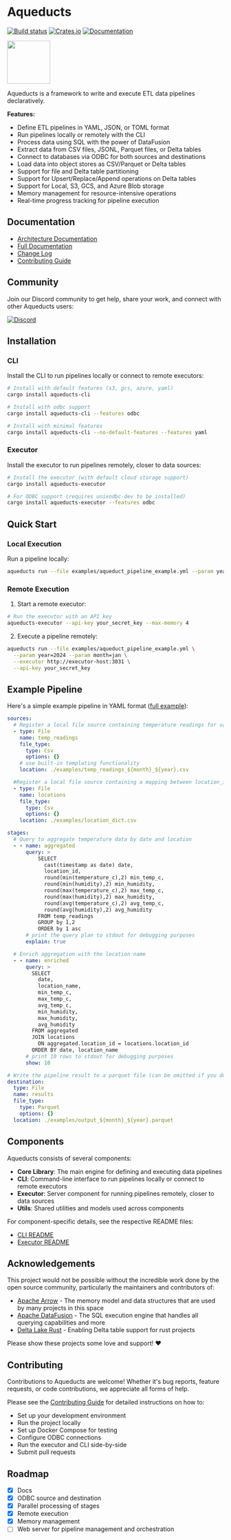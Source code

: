 # Aqueducts

[![Build status](https://github.com/vigimite/aqueducts/actions/workflows/build.yml/badge.svg?branch=main)](https://github.com/vigimite/aqueducts/actions/workflows/CI.yml) [![Crates.io](https://img.shields.io/crates/v/aqueducts)](https://crates.io/crates/aqueducts) [![Documentation](https://docs.rs/aqueducts/badge.svg)](https://docs.rs/aqueducts)

<img src="https://github.com/vigimite/aqueducts/raw/main/logo.png" width="100">

Aqueducts is a framework to write and execute ETL data pipelines declaratively.

**Features:**

- Define ETL pipelines in YAML, JSON, or TOML format
- Run pipelines locally or remotely with the CLI
- Process data using SQL with the power of DataFusion
- Extract data from CSV files, JSONL, Parquet files, or Delta tables
- Connect to databases via ODBC for both sources and destinations
- Load data into object stores as CSV/Parquet or Delta tables
- Support for file and Delta table partitioning
- Support for Upsert/Replace/Append operations on Delta tables
- Support for Local, S3, GCS, and Azure Blob storage
- Memory management for resource-intensive operations
- Real-time progress tracking for pipeline execution

## Documentation

- [Architecture Documentation](ARCHITECTURE.md)
- [Full Documentation](https://vigimite.github.io/aqueducts)
- [Change Log](CHANGELOG.md)
- [Contributing Guide](CONTRIBUTING.md)

## Community

Join our Discord community to get help, share your work, and connect with other Aqueducts users:

[![Discord](https://img.shields.io/discord/1234567890?color=7289DA&label=Discord&logo=discord&logoColor=white)](https://discord.gg/astQZM3wqy)

## Installation

### CLI

Install the CLI to run pipelines locally or connect to remote executors:

```bash
# Install with default features (s3, gcs, azure, yaml)
cargo install aqueducts-cli

# Install with odbc support
cargo install aqueducts-cli --features odbc

# Install with minimal features
cargo install aqueducts-cli --no-default-features --features yaml
```

### Executor

Install the executor to run pipelines remotely, closer to data sources:

```bash
# Install the executor (with default cloud storage support)
cargo install aqueducts-executor

# For ODBC support (requires unixodbc-dev to be installed)
cargo install aqueducts-executor --features odbc
```

## Quick Start

### Local Execution

Run a pipeline locally:

```bash
aqueducts run --file examples/aqueduct_pipeline_example.yml --param year=2024 --param month=jan
```

### Remote Execution

1. Start a remote executor:

```bash
# Run the executor with an API key
aqueducts-executor --api-key your_secret_key --max-memory 4
```

2. Execute a pipeline remotely:

```bash
aqueducts run --file examples/aqueduct_pipeline_example.yml \
  --param year=2024 --param month=jan \
  --executor http://executor-host:3031 \
  --api-key your_secret_key
```

## Example Pipeline

Here's a simple example pipeline in YAML format ([full example](examples/aqueduct_pipeline_simple.yml)):

```yaml
sources:
  # Register a local file source containing temperature readings for various cities
  - type: File
    name: temp_readings
    file_type:
      type: Csv
      options: {}
    # use built-in templating functionality
    location: ./examples/temp_readings_${month}_${year}.csv

  #Register a local file source containing a mapping between location_ids and location names
  - type: File
    name: locations
    file_type:
      type: Csv
      options: {}
    location: ./examples/location_dict.csv

stages:
  # Query to aggregate temperature data by date and location
  - - name: aggregated
      query: >
          SELECT
            cast(timestamp as date) date,
            location_id,
            round(min(temperature_c),2) min_temp_c,
            round(min(humidity),2) min_humidity,
            round(max(temperature_c),2) max_temp_c,
            round(max(humidity),2) max_humidity,
            round(avg(temperature_c),2) avg_temp_c,
            round(avg(humidity),2) avg_humidity
          FROM temp_readings
          GROUP by 1,2
          ORDER by 1 asc
      # print the query plan to stdout for debugging purposes
      explain: true

  # Enrich aggregation with the location name
  - - name: enriched
      query: >
        SELECT
          date,
          location_name,
          min_temp_c,
          max_temp_c,
          avg_temp_c,
          min_humidity,
          max_humidity,
          avg_humidity
        FROM aggregated
        JOIN locations 
          ON aggregated.location_id = locations.location_id
        ORDER BY date, location_name
      # print 10 rows to stdout for debugging purposes
      show: 10

# Write the pipeline result to a parquet file (can be omitted if you don't want an output)
destination:
  type: File
  name: results
  file_type:
    type: Parquet
    options: {}
  location: ./examples/output_${month}_${year}.parquet
```

## Components

Aqueducts consists of several components:

- **Core Library**: The main engine for defining and executing data pipelines
- **CLI**: Command-line interface to run pipelines locally or connect to remote executors
- **Executor**: Server component for running pipelines remotely, closer to data sources
- **Utils**: Shared utilities and models used across components

For component-specific details, see the respective README files:
- [CLI README](aqueducts-cli/README.md)
- [Executor README](aqueducts-executor/README.md)

## Acknowledgements

This project would not be possible without the incredible work done by the open source community, particularly the maintainers and contributors of:

- [Apache Arrow](https://github.com/apache/arrow-rs) - The memory model and data structures that are used by many projects in this space
- [Apache DataFusion](https://github.com/apache/datafusion) - The SQL execution engine that handles all querying capabilities and more
- [Delta Lake Rust](https://github.com/delta-io/delta-rs) - Enabling Delta table support for rust projects

Please show these projects some love and support! ❤️

## Contributing

Contributions to Aqueducts are welcome! Whether it's bug reports, feature requests, or code contributions, we appreciate all forms of help.

Please see the [Contributing Guide](CONTRIBUTING.md) for detailed instructions on how to:
- Set up your development environment
- Run the project locally
- Set up Docker Compose for testing
- Configure ODBC connections
- Run the executor and CLI side-by-side
- Submit pull requests

## Roadmap

- [x] Docs
- [x] ODBC source and destination
- [x] Parallel processing of stages
- [x] Remote execution
- [x] Memory management
- [ ] Web server for pipeline management and orchestration
